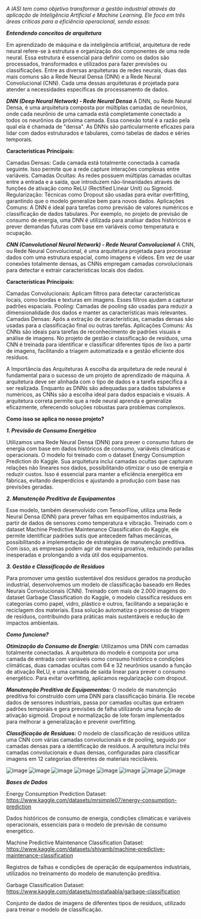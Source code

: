 *A IASI tem como objetivo transformar a gestão industrial através da aplicação de Inteligência Artificial e Machine Learning. Ele foca em três áreas críticas para a eficiência operacional, sendo essas:*


***Entendendo conceitos de arquitetura***


Em aprendizado de máquina e da inteligência artificial, arquitetura de rede neural refere-se à estrutura e organização dos componentes de uma rede neural. Essa estrutura é essencial para definir como os dados são processados, transformados e utilizados para fazer previsões ou classificações. Entre as diversas arquiteturas de redes neurais, duas das mais comuns são a Rede Neural Densa (DNN) e a Rede Neural Convolucional (CNN). Cada uma dessas arquiteturas é projetada para atender a necessidades específicas de processamento de dados.

***DNN (Deep Neural Network) - Rede Neural Densa***
A DNN, ou Rede Neural Densa, é uma arquitetura composta por múltiplas camadas de neurônios, onde cada neurônio de uma camada está completamente conectado a todos os neurônios da próxima camada. Essa conexão total é a razão pela qual ela é chamada de "densa". As DNNs são particularmente eficazes para lidar com dados estruturados e tabulares, como tabelas de dados e séries temporais.

**Características Principais:**

Camadas Densas: Cada camada está totalmente conectada à camada seguinte. Isso permite que a rede capture interações complexas entre variáveis.
Camadas Ocultas: As redes possuem múltiplas camadas ocultas entre a entrada e a saída, que introduzem não-linearidades através de funções de ativação como ReLU (Rectified Linear Unit) ou Sigmoid.
Regularização: Técnicas como Dropout são usadas para evitar overfitting, garantindo que o modelo generalize bem para novos dados.
Aplicações Comuns: A DNN é ideal para tarefas como previsão de valores numéricos e classificação de dados tabulares. Por exemplo, no projeto de previsão de consumo de energia, uma DNN é utilizada para analisar dados históricos e prever demandas futuras com base em variáveis como temperatura e ocupação.

***CNN (Convolutional Neural Network) - Rede Neural Convolucional***
A CNN, ou Rede Neural Convolucional, é uma arquitetura projetada para processar dados com uma estrutura espacial, como imagens e vídeos. Em vez de usar conexões totalmente densas, as CNNs empregam camadas convolucionais para detectar e extrair características locais dos dados.

**Características Principais:**

Camadas Convolucionais: Aplicam filtros para detectar características locais, como bordas e texturas em imagens. Esses filtros ajudam a capturar padrões espaciais.
Pooling: Camadas de pooling são usadas para reduzir a dimensionalidade dos dados e manter as características mais relevantes.
Camadas Densas: Após a extração de características, camadas densas são usadas para a classificação final ou outras tarefas.
Aplicações Comuns: As CNNs são ideais para tarefas de reconhecimento de padrões visuais e análise de imagens. No projeto de gestão e classificação de resíduos, uma CNN é treinada para identificar e classificar diferentes tipos de lixo a partir de imagens, facilitando a triagem automatizada e a gestão eficiente dos resíduos.

A Importância das Arquiteturas
A escolha da arquitetura de rede neural é fundamental para o sucesso de um projeto de aprendizado de máquina. A arquitetura deve ser alinhada com o tipo de dados e a tarefa específica a ser realizada. Enquanto as DNNs são adequadas para dados tabulares e numéricos, as CNNs são a escolha ideal para dados espaciais e visuais. A arquitetura correta permite que a rede neural aprenda e generalize eficazmente, oferecendo soluções robustas para problemas complexos.


****Como isso se aplica no nosso projeto?****

***1. Previsão de Consumo Energético***

Utilizamos uma Rede Neural Densa (DNN) para prever o consumo futuro de energia com base em dados históricos de consumo, variáveis climáticas e operacionais. O modelo foi treinado com o dataset Energy Consumption Prediction do Kaggle. Sua arquitetura inclui camadas ocultas que capturam relações não lineares nos dados, possibilitando otimizar o uso de energia e reduzir custos. Isso é essencial para manter a eficiência energética em fábricas, evitando desperdícios e ajustando a produção com base nas previsões geradas.

***2. Manutenção Preditiva de Equipamentos***

Esse modelo, também desenvolvido com TensorFlow, utiliza uma Rede Neural Densa (DNN) para prever falhas em equipamentos industriais, a partir de dados de sensores como temperatura e vibração. Treinado com o dataset Machine Predictive Maintenance Classification do Kaggle, ele permite identificar padrões sutis que antecedem falhas mecânicas, possibilitando a implementação de estratégias de manutenção preditiva. Com isso, as empresas podem agir de maneira proativa, reduzindo paradas inesperadas e prolongando a vida útil dos equipamentos.

***3. Gestão e Classificação de Resíduos***

Para promover uma gestão sustentável dos resíduos gerados na produção industrial, desenvolvemos um modelo de classificação baseado em Redes Neurais Convolucionais (CNN). Treinado com mais de 2.000 imagens do dataset Garbage Classification do Kaggle, o modelo classifica resíduos em categorias como papel, vidro, plástico e outros, facilitando a separação e reciclagem dos materiais. Essa solução automatiza o processo de triagem de resíduos, contribuindo para práticas mais sustentáveis e redução de impactos ambientais.

***Como funciona?***

***Otimização do Consumo de Energia:***
Utilizamos uma DNN com camadas totalmente conectadas. A arquitetura do modelo é composta por uma camada de entrada com variáveis como consumo histórico e condições climáticas, duas camadas ocultas com 64 e 32 neurônios usando a função de ativação ReLU, e uma camada de saída linear para prever o consumo energético. Para evitar overfitting, aplicamos regularização com dropout.

***Manutenção Preditiva de Equipamentos:***
O modelo de manutenção preditiva foi construído com uma DNN para classificação binária. Ele recebe dados de sensores industriais, passa por camadas ocultas que extraem padrões temporais e gera previsões de falha utilizando uma função de ativação sigmoid. Dropout e normalização de lote foram implementados para melhorar a generalização e prevenir overfitting.

***Classificação de Resíduos:***
O modelo de classificação de resíduos utiliza uma CNN com várias camadas convolucionais e de pooling, seguido por camadas densas para a identificação de resíduos. A arquitetura inclui três camadas convolucionais e duas densas, configuradas para classificar imagens em 12 categorias diferentes de materiais recicláveis.

![image](https://github.com/user-attachments/assets/cf5fd933-63cf-460e-a197-fd5ddbe30e1b)
![image](https://github.com/user-attachments/assets/12082e84-a43f-4a28-9266-f7c080a6fdad)
![image](https://github.com/user-attachments/assets/868ca77e-ea33-4438-976b-e61ea22f00e8)
![image](https://github.com/user-attachments/assets/585c9071-7567-45ff-88b8-5c138f4b5b81)
![image](https://github.com/user-attachments/assets/33fc2bf9-5d05-442b-8494-40f966bd736c)
![image](https://github.com/user-attachments/assets/3ba29430-ae95-4ae6-8fa5-4cc36e17dd14)
![image](https://github.com/user-attachments/assets/391cf7aa-f562-4b17-a0f3-af5193bf12a2)
![image](https://github.com/user-attachments/assets/832274f7-8613-426a-89fa-9148d1490fa4)



***Bases de Dados***

Energy Consumption Prediction Dataset: https://www.kaggle.com/datasets/mrsimple07/energy-consumption-prediction

Dados históricos de consumo de energia, condições climáticas e variáveis operacionais, essenciais para o modelo de previsão de consumo energético.

Machine Predictive Maintenance Classification Dataset: https://www.kaggle.com/datasets/shivamb/machine-predictive-maintenance-classification

Registros de falhas e condições de operação de equipamentos industriais, utilizados no treinamento do modelo de manutenção preditiva.

Garbage Classification Dataset: https://www.kaggle.com/datasets/mostafaabla/garbage-classification

Conjunto de dados de imagens de diferentes tipos de resíduos, utilizado para treinar o modelo de classificação.

